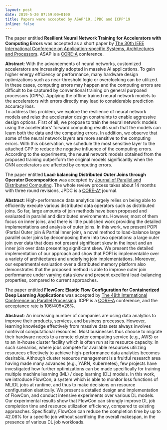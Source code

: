 ```yaml
---
layout: post
date: 2019-5-20 07:59:00+0100
title: Papers were accepted by ASAP'19, JPDC and ICPP'19
inline: false
---
```


The paper entitled **Resilient Neural Network Training for Accelerators with Computing Errors** was accepted as a short paper by [The 30th IEEE International Conference on Application-specific Systems, Architectures and Processors](https://asap2019.csl.cornell.edu/). ASAP is a [CORE-A](http://portal.core.edu.au/conf-ranks/?search=ASAP&by=all&source=CORE2018&sort=atitle&page=1) conference.

**Abstract**: With the advancements of neural networks, customized accelerators are increasingly adopted in massive AI applications. To gain higher energy efficiency or performance, many hardware design optimizations such as near-threshold
logic or overclocking can be utilized. In these cases, computing
errors may happen and the computing errors are difficult
to be captured by conventional training on general purposed
processors (GPPs). Applying the offline trained neural network
models to the accelerators with errors directly may lead to
considerable prediction accuracy loss.<br>
To address this problem, we explore the resilience of neural
network models and relax the accelerator design constraints to
enable aggressive design options. First of all, we propose to
train the neural network models using the accelerators’ forward
computing results such that the models can learn both the data
and the computing errors. In addition, we observe that some of
the neural network layers are more sensitive to the computing
errors. With this observation, we schedule the most sensitive
layer to the attached GPP to reduce the negative influence of
the computing errors. According to the experiments, the neural
network models obtained from the proposed training outperform
the original models significantly when the CNN accelerators are
affected by computing errors.

The paper entitled **Load-balancing Distributed Outer Joins through Operator Decomposition** was accepted by  [Journal of Parallel and Distributed Computing](https://www.journals.elsevier.com/journal-of-parallel-and-distributed-computing). The whole review process takes about 14 months with three round revisions, JPDC is a [CORE-A*](http://portal.core.edu.au/jnl-ranks/?search=Journal+of+Parallel+and+Distributed+Computin&by=all&source=ERA2010%0D%0A&sort=atitle&page=1) journal.

**Abstract**: High-performance data analytics largely relies on being able to efficiently execute various distributed data operators such as distributed joins. So far, large amounts of join methods have been proposed and evaluated in parallel and distributed environments. However, most of them focus on inner joins, and there is little published work providing the detailed implementations and analysis of outer joins. In this work, we present POPI (Partial Outer join & Partial Inner join), a novel method to load-balance large parallel outer joins by decomposing them into two operations: a large outer join over data that does not present significant skew in the input and an inner join over data presenting significant skew. We present the detailed implementation of our approach and show that POPI is implementable over a variety of architectures and underlying join implementations. Moreover, our experimental evaluation over a distributed memory platform also demonstrates that the proposed method is able to improve outer join performance under varying data skew and present excellent load-balancing properties, compared to current approaches.

The paper entitled **FlowCon: Elastic Flow Configuration for Containerized Deep Learning Applications** was accepted by [The 48th International Conference on Parallel Processing](https://www.hpcs.cs.tsukuba.ac.jp/icpp2019/index.html). ICPP is a [CORE-A](http://portal.core.edu.au/conf-ranks/?search=ICPP&by=all&source=CORE2018&sort=atitle&page=1) conference, and the acceptance rate is 106/405=26%. 

**Abstract**: An increasing number of companies are using data analytics to improve their products, services, and business processes. However, learning knowledge effectively from massive data sets always involves nontrivial computational resources. Most businesses thus choose to migrate their hardware needs to a remote cluster computing service (e.g., AWS) or to an in-house cluster facility
which is often run at its resource capacity. In such scenarios, where jobs compete for available resources utilizing resources effectively to achieve high-performance data analytics becomes desirable.  Although cluster resource management is a fruitful research area having made many advances (e.g., YARN, Kubernetes), few projects have investigated how further optimizations can be made specifically for training multiple machine learning (ML) / deep learning (DL) models. In this work, we introduce FlowCon, a system which is able to monitor loss functions of ML/DL jobs at runtime, and thus to make decisions on resource configuration elastically. We present a  detailed design and implementation of FlowCon, and conduct intensive experiments over various DL models. Our experimental results show that FlowCon can strongly improve DL job completion time and resource utilization efficiency, compared to existing approaches. Specifically, FlowCon can reduce the completion time by up to 42.06% for a specific job without sacrificing the overall makespan, in the presence of various DL job workloads.